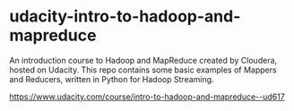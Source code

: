 # udacity-intro-to-hadoop-and-mapreduce

An introduction course to Hadoop and MapReduce created by Cloudera, hosted on Udacity. This repo contains some basic examples of Mappers and Reducers, written in Python for Hadoop Streaming.

https://www.udacity.com/course/intro-to-hadoop-and-mapreduce--ud617

